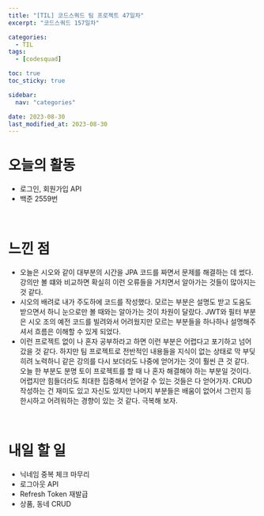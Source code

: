 ```yaml
---
title: "[TIL] 코드스쿼드 팀 프로젝트 47일차"
excerpt: "코드스쿼드 157일차"

categories:
  - TIL
tags:
  - [codesquad]

toc: true
toc_sticky: true

sidebar:
  nav: "categories"

date: 2023-08-30
last_modified_at: 2023-08-30
---
```


# 오늘의 활동

- 로그인, 회원가입 API
- 백준 2559번

<br>

# 느낀 점

- 오늘은 시오와 같이 대부분의 시간을 JPA 코드를 짜면서 문제를 해결하는 데 썼다. 강의만 볼 떄와 비교하면 확실히 이런 오류들을 거치면서 알아가는 것들이 많아지는 것 같다.
- 시오의 배려로 내가 주도하에 코드를 작성했다. 모르는 부분은 설명도 받고 도움도 받으면서 하니 눈으로만 볼 때와는 알아가는 것이 차원이 달랐다. JWT와 필터 부분은 시오 조의 예전 코드를 빌려와서 어려웠지만 모르는 부분들을 하나하나 설명해주셔서 흐름은 이해할 수 있게 되었다.
- 이런 프로젝트 없이 나 혼자 공부하라고 하면 이런 부분은 어렵다고 포기하고 넘어갔을 것 같다. 하지만 팀 프로젝트로 전반적인 내용들을 지식이 없는 상태로 막 부딪히려 노력하니 같은 강의를 다시 보더라도 나중에 얻어가는 것이 훨씬 큰 것 같다. 오늘 한 부분도 분명 토이 프로젝트를 할 때 나 혼자 해결해야 하는 부분일 것이다. 어렵지만 힘들더라도 최대한 집중해서 얻어갈 수 있는 것들은 다 얻어가자. CRUD 작성하는 건 재미도 있고 자신도 있지만 나머지 부분들은 배움이 없어서 그런지 등한시하고 어려워하는 경향이 있는 것 같다. 극복해 보자.

<br>

# 내일 할 일

- 닉네임 중복 체크 마무리
- 로그아웃 API
- Refresh Token 재발급
- 상품, 동네 CRUD
